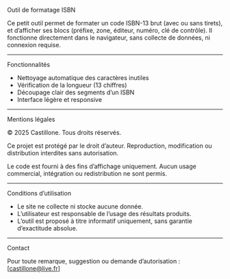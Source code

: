Outil de formatage ISBN

Ce petit outil permet de formater un code ISBN-13 brut (avec ou sans tirets), et d’afficher ses blocs (préfixe, zone, éditeur, numéro, clé de contrôle). Il fonctionne directement dans le navigateur, sans collecte de données, ni connexion requise.

---

Fonctionnalités

- Nettoyage automatique des caractères inutiles
- Vérification de la longueur (13 chiffres)
- Découpage clair des segments d’un ISBN
- Interface légère et responsive

---

Mentions légales

© 2025 Castillone. Tous droits réservés.

Ce projet est protégé par le droit d’auteur. Reproduction, modification ou distribution interdites sans autorisation.

Le code est fourni à des fins d’affichage uniquement. Aucun usage commercial, intégration ou redistribution ne sont permis.

---

Conditions d’utilisation

- Le site ne collecte ni stocke aucune donnée.
- L’utilisateur est responsable de l’usage des résultats produits.
- L’outil est proposé à titre informatif uniquement, sans garantie d’exactitude absolue.

---

Contact

Pour toute remarque, suggestion ou demande d’autorisation :  
[castillone@live.fr]
